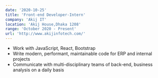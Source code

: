 ```yaml
---
date: '2020-10-25'
title: 'Front-end Developer-Intern'
company: 'Akij IT'
location: 'Akij House,Dhaka 1208'
range: 'October 2020 - Present'
url: 'http://www.akijinfotech.com/'
---
```


- Work with JavaScript, React, Bootstrap
- Write modern, performant, maintainable code for ERP and internal projects
- Communicate with multi-disciplinary teams of back-end, business analysis on a daily basis
